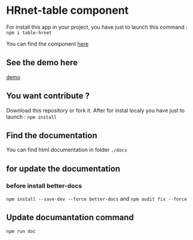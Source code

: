 # HRnet-table component
For install this app in your project, you have just to launch this command :
``npm i table-hrnet``

You can find the component [here](https://www.npmjs.com/package/table-hrnet)

## See the demo here
[demo](https://picfab.github.io/fabienpicard_14_module_tableau_08042021.github.io/)


## You want contribute ?
Download this repository or fork it.
After for instal localy you have just to launch :
``npm install``

## Find the documentation
You can find html documentation in folder ``./docs``

## for update the documentation

### before install better-docs
``npm install --save-dev --force better-docs``
and
``npm audit fix --force``

## Update documantation command
``npm run doc``

